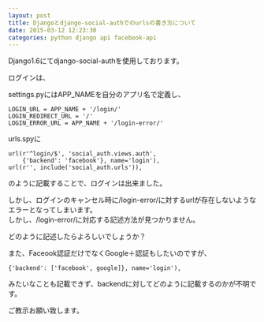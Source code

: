 ```yaml
---
layout: post
title: Djangoとdjango-social-authでのurlsの書き方について
date: 2015-03-12 12:23:30
categories: python django api facebook-api
---
```

<!-- {% raw %} -->
<p>Django1.6にてdjango-social-authを使用しております。</p>

<p>ログインは、</p>

<p>settings.pyにはAPP_NAMEを自分のアプリ名で定義し、</p>

<pre><code>LOGIN_URL = APP_NAME + '/login/'
LOGIN_REDIRECT_URL = '/'
LOGIN_ERROR_URL = APP_NAME + '/login-error/'
</code></pre>

<p>urls.spyに</p>

<pre><code>url(r'^login/$', 'social_auth.views.auth',
    {'backend': 'facebook'}, name='login'),
url(r'', include('social_auth.urls')),
</code></pre>

<p>のように記載することで、ログインは出来ました。</p>

<p>しかし、ログインのキャンセル時に/login-error/に対するurlが存在しないようなエラーとなってしまいます。<br>
しかし、/login-error/に対応する記述方法が見つかりません。</p>

<p>どのように記述したらよろしいでしょうか？</p>

<p>また、Faceook認証だけでなくGoogle＋認証もしたいのですが、</p>

<pre><code>{'backend': ['facebook', google]}, name='login'),
</code></pre>

<p>みたいなことも記載できず、backendに対してどのように記載するのかが不明です。</p>

<p>ご教示お願い致します。</p>
<!-- {% endraw %} -->

